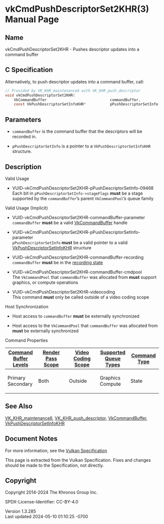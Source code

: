 # vkCmdPushDescriptorSet2KHR(3) Manual Page

## Name

vkCmdPushDescriptorSet2KHR - Pushes descriptor updates into a command
buffer



## <a href="#_c_specification" class="anchor"></a>C Specification

Alternatively, to push descriptor updates into a command buffer, call:

``` c
// Provided by VK_KHR_maintenance6 with VK_KHR_push_descriptor
void vkCmdPushDescriptorSet2KHR(
    VkCommandBuffer                             commandBuffer,
    const VkPushDescriptorSetInfoKHR*           pPushDescriptorSetInfo);
```

## <a href="#_parameters" class="anchor"></a>Parameters

- `commandBuffer` is the command buffer that the descriptors will be
  recorded in.

- `pPushDescriptorSetInfo` is a pointer to a
  `VkPushDescriptorSetInfoKHR` structure.

## <a href="#_description" class="anchor"></a>Description

Valid Usage

- <a href="#VUID-vkCmdPushDescriptorSet2KHR-pPushDescriptorSetInfo-09468"
  id="VUID-vkCmdPushDescriptorSet2KHR-pPushDescriptorSetInfo-09468"></a>
  VUID-vkCmdPushDescriptorSet2KHR-pPushDescriptorSetInfo-09468  
  Each bit in `pPushDescriptorSetInfo->stageFlags` **must** be a stage
  supported by the `commandBuffer`’s parent `VkCommandPool`’s queue
  family

Valid Usage (Implicit)

- <a href="#VUID-vkCmdPushDescriptorSet2KHR-commandBuffer-parameter"
  id="VUID-vkCmdPushDescriptorSet2KHR-commandBuffer-parameter"></a>
  VUID-vkCmdPushDescriptorSet2KHR-commandBuffer-parameter  
  `commandBuffer` **must** be a valid
  [VkCommandBuffer](https://registry.khronos.org/vulkan/specs/1.3-extensions/man/html/VkCommandBuffer.html) handle

- <a
  href="#VUID-vkCmdPushDescriptorSet2KHR-pPushDescriptorSetInfo-parameter"
  id="VUID-vkCmdPushDescriptorSet2KHR-pPushDescriptorSetInfo-parameter"></a>
  VUID-vkCmdPushDescriptorSet2KHR-pPushDescriptorSetInfo-parameter  
  `pPushDescriptorSetInfo` **must** be a valid pointer to a valid
  [VkPushDescriptorSetInfoKHR](https://registry.khronos.org/vulkan/specs/1.3-extensions/man/html/VkPushDescriptorSetInfoKHR.html)
  structure

- <a href="#VUID-vkCmdPushDescriptorSet2KHR-commandBuffer-recording"
  id="VUID-vkCmdPushDescriptorSet2KHR-commandBuffer-recording"></a>
  VUID-vkCmdPushDescriptorSet2KHR-commandBuffer-recording  
  `commandBuffer` **must** be in the [recording
  state](#commandbuffers-lifecycle)

- <a href="#VUID-vkCmdPushDescriptorSet2KHR-commandBuffer-cmdpool"
  id="VUID-vkCmdPushDescriptorSet2KHR-commandBuffer-cmdpool"></a>
  VUID-vkCmdPushDescriptorSet2KHR-commandBuffer-cmdpool  
  The `VkCommandPool` that `commandBuffer` was allocated from **must**
  support graphics, or compute operations

- <a href="#VUID-vkCmdPushDescriptorSet2KHR-videocoding"
  id="VUID-vkCmdPushDescriptorSet2KHR-videocoding"></a>
  VUID-vkCmdPushDescriptorSet2KHR-videocoding  
  This command **must** only be called outside of a video coding scope

Host Synchronization

- Host access to `commandBuffer` **must** be externally synchronized

- Host access to the `VkCommandPool` that `commandBuffer` was allocated
  from **must** be externally synchronized

Command Properties

<table class="tableblock frame-all grid-all stretch">
<colgroup>
<col style="width: 20%" />
<col style="width: 20%" />
<col style="width: 20%" />
<col style="width: 20%" />
<col style="width: 20%" />
</colgroup>
<thead>
<tr class="header">
<th class="tableblock halign-left valign-top"><a
href="#VkCommandBufferLevel">Command Buffer Levels</a></th>
<th class="tableblock halign-left valign-top"><a
href="#vkCmdBeginRenderPass">Render Pass Scope</a></th>
<th class="tableblock halign-left valign-top"><a
href="#vkCmdBeginVideoCodingKHR">Video Coding Scope</a></th>
<th class="tableblock halign-left valign-top"><a
href="#VkQueueFlagBits">Supported Queue Types</a></th>
<th class="tableblock halign-left valign-top"><a
href="#fundamentals-queueoperation-command-types">Command Type</a></th>
</tr>
</thead>
<tbody>
<tr class="odd">
<td class="tableblock halign-left valign-top"><p>Primary<br />
Secondary</p></td>
<td class="tableblock halign-left valign-top"><p>Both</p></td>
<td class="tableblock halign-left valign-top"><p>Outside</p></td>
<td class="tableblock halign-left valign-top"><p>Graphics<br />
Compute</p></td>
<td class="tableblock halign-left valign-top"><p>State</p></td>
</tr>
</tbody>
</table>

## <a href="#_see_also" class="anchor"></a>See Also

[VK_KHR_maintenance6](https://registry.khronos.org/vulkan/specs/1.3-extensions/man/html/VK_KHR_maintenance6.html),
[VK_KHR_push_descriptor](https://registry.khronos.org/vulkan/specs/1.3-extensions/man/html/VK_KHR_push_descriptor.html),
[VkCommandBuffer](https://registry.khronos.org/vulkan/specs/1.3-extensions/man/html/VkCommandBuffer.html),
[VkPushDescriptorSetInfoKHR](https://registry.khronos.org/vulkan/specs/1.3-extensions/man/html/VkPushDescriptorSetInfoKHR.html)

## <a href="#_document_notes" class="anchor"></a>Document Notes

For more information, see the <a
href="https://registry.khronos.org/vulkan/specs/1.3-extensions/html/vkspec.html#vkCmdPushDescriptorSet2KHR"
target="_blank" rel="noopener">Vulkan Specification</a>

This page is extracted from the Vulkan Specification. Fixes and changes
should be made to the Specification, not directly.

## <a href="#_copyright" class="anchor"></a>Copyright

Copyright 2014-2024 The Khronos Group Inc.

SPDX-License-Identifier: CC-BY-4.0

Version 1.3.285  
Last updated 2024-05-10 01:10:25 -0700
